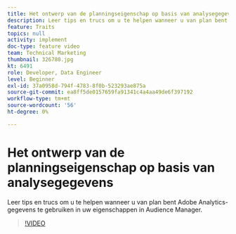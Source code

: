 ```yaml
---
title: Het ontwerp van de planningseigenschap op basis van analysegegevens
description: Leer tips en trucs om u te helpen wanneer u van plan bent Adobe Analytics-gegevens te gebruiken in uw eigenschappen in Audience Manager.
feature: Traits
topics: null
activity: implement
doc-type: feature video
team: Technical Marketing
thumbnail: 326780.jpg
kt: 6491
role: Developer, Data Engineer
level: Beginner
exl-id: 37a0958d-794f-4783-8f0b-523293ae875a
source-git-commit: ea8ff5de0157659fa91341c4a4aa49de6f397192
workflow-type: tm+mt
source-wordcount: '56'
ht-degree: 0%

---
```


# Het ontwerp van de planningseigenschap op basis van analysegegevens

Leer tips en trucs om u te helpen wanneer u van plan bent Adobe Analytics-gegevens te gebruiken in uw eigenschappen in Audience Manager.

>[!VIDEO](https://video.tv.adobe.com/v/326780/?quality=12&learn=on)
